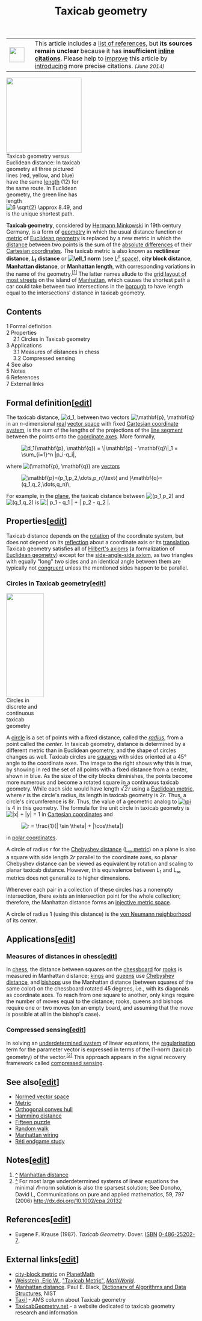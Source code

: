 ﻿---
lastrevid: 623133062
pageid: 408354
canonicalurl: http://en.wikipedia.org/wiki/Taxicab_geometry
title: Taxicab geometry
editurl: http://en.wikipedia.org/w/index.php?title=Taxicab_geometry&action=edit
length: 7262
contentmodel: wikitext
pagelanguage: en
touched: 2015-02-14T13:05:20Z
ns: 0
fullurl: http://en.wikipedia.org/wiki/Taxicab_geometry
---

<table class="metadata plainlinks ambox ambox-style ambox-More_footnotes" role="presentation"><tr><td class="mbox-image"><div style="width:52px"><img alt="" src="//upload.wikimedia.org/wikipedia/commons/thumb/a/a4/Text_document_with_red_question_mark.svg/40px-Text_document_with_red_question_mark.svg.png" width="40" height="40" srcset="//upload.wikimedia.org/wikipedia/commons/thumb/a/a4/Text_document_with_red_question_mark.svg/60px-Text_document_with_red_question_mark.svg.png 1.5x, //upload.wikimedia.org/wikipedia/commons/thumb/a/a4/Text_document_with_red_question_mark.svg/80px-Text_document_with_red_question_mark.svg.png 2x" data-file-width="48" data-file-height="48" /></div></td><td class="mbox-text"><span class="mbox-text-span">This article includes a <a href="/wiki/Wikipedia:Citing_sources" title="Wikipedia:Citing sources">list of references</a>, but <b>its sources remain unclear</b> because it has <b>insufficient <a href="/wiki/Wikipedia:Citing_sources#Inline_citations" title="Wikipedia:Citing sources">inline citations</a></b>.<span class="hide-when-compact"> Please help to <a href="/wiki/Wikipedia:WikiProject_Fact_and_Reference_Check" title="Wikipedia:WikiProject Fact and Reference Check">improve</a> this article by <a href="/wiki/Wikipedia:When_to_cite" title="Wikipedia:When to cite">introducing</a> more precise citations.</span>  <small><i>(June 2014)</i></small><span class="hide-when-compact"></span></span></td></tr></table><div class="thumb tright"><div class="thumbinner" style="width:202px;"><a href="/wiki/File:Manhattan_distance.svg" class="image"><img alt="" src="//upload.wikimedia.org/wikipedia/commons/thumb/0/08/Manhattan_distance.svg/200px-Manhattan_distance.svg.png" width="200" height="200" class="thumbimage" srcset="//upload.wikimedia.org/wikipedia/commons/thumb/0/08/Manhattan_distance.svg/300px-Manhattan_distance.svg.png 1.5x, //upload.wikimedia.org/wikipedia/commons/thumb/0/08/Manhattan_distance.svg/400px-Manhattan_distance.svg.png 2x" data-file-width="283" data-file-height="283" /></a>  <div class="thumbcaption"><div class="magnify"><a href="/wiki/File:Manhattan_distance.svg" class="internal" title="Enlarge"></a></div>Taxicab geometry versus Euclidean distance: In taxicab geometry all three pictured lines (red, yellow, and blue) have the same <a href="/wiki/Arc_length" title="Arc length">length</a> (12) for the same route. In Euclidean geometry, the green line has length <img class="mwe-math-fallback-image-inline tex" alt="6 \sqrt{2} \approx 8.49" src="//upload.wikimedia.org/math/f/e/1/fe151762844247f9c238b679cb62c17c.png" />, and is the unique shortest path.</div></div></div>
<p><b>Taxicab geometry</b>, considered by <a href="/wiki/Hermann_Minkowski" title="Hermann Minkowski">Hermann Minkowski</a> in 19th century Germany, is a form of <a href="/wiki/Geometry" title="Geometry">geometry</a> in which the usual distance function or <a href="/wiki/Metric_space" title="Metric space">metric</a> of <a href="/wiki/Euclidean_geometry" title="Euclidean geometry">Euclidean geometry</a> is replaced by a new metric in which the <a href="/wiki/Distance" title="Distance">distance</a> between two points is the sum of the <a href="/wiki/Absolute_difference" title="Absolute difference">absolute differences</a> of their <a href="/wiki/Cartesian_coordinate" title="Cartesian coordinate" class="mw-redirect">Cartesian coordinates</a>. The taxicab metric is also known as <b>rectilinear distance</b>, <b><i>L</i><sub>1</sub> distance</b> or <b><img class="mwe-math-fallback-image-inline tex" alt="\ell_1" src="//upload.wikimedia.org/math/6/c/7/6c72c4de2714433908be059a006a95d9.png" /> norm</b> (see <a href="/wiki/Lp_space" title="Lp space"><i>L</i><sup><i>p</i></sup> space</a>), <b>city block distance</b>, <b>Manhattan distance</b>, or <b>Manhattan length</b>, with corresponding variations in the name of the geometry.<sup id="cite_ref-1" class="reference"><a href="#cite_note-1"><span>[</span>1<span>]</span></a></sup> The latter names allude to the <a href="/wiki/Commissioners%27_Plan_of_1811" title="Commissioners&#39; Plan of 1811">grid layout of most streets</a> on the island of <a href="/wiki/Manhattan" title="Manhattan">Manhattan</a>, which causes the shortest path a car could take between two intersections in the <a href="/wiki/Borough_(New_York_City)" title="Borough (New York City)">borough</a> to have length equal to the intersections' distance in taxicab geometry.
</p>
<div id="toc" class="toc"><div id="toctitle"><h2>Contents</h2></div>
<ul>
<li class="toclevel-1 tocsection-1"><a href="#Formal_definition"><span class="tocnumber">1</span> <span class="toctext">Formal definition</span></a></li>
<li class="toclevel-1 tocsection-2"><a href="#Properties"><span class="tocnumber">2</span> <span class="toctext">Properties</span></a>
<ul>
<li class="toclevel-2 tocsection-3"><a href="#Circles_in_Taxicab_geometry"><span class="tocnumber">2.1</span> <span class="toctext">Circles in Taxicab geometry</span></a></li>
</ul>
</li>
<li class="toclevel-1 tocsection-4"><a href="#Applications"><span class="tocnumber">3</span> <span class="toctext">Applications</span></a>
<ul>
<li class="toclevel-2 tocsection-5"><a href="#Measures_of_distances_in_chess"><span class="tocnumber">3.1</span> <span class="toctext">Measures of distances in chess</span></a></li>
<li class="toclevel-2 tocsection-6"><a href="#Compressed_sensing"><span class="tocnumber">3.2</span> <span class="toctext">Compressed sensing</span></a></li>
</ul>
</li>
<li class="toclevel-1 tocsection-7"><a href="#See_also"><span class="tocnumber">4</span> <span class="toctext">See also</span></a></li>
<li class="toclevel-1 tocsection-8"><a href="#Notes"><span class="tocnumber">5</span> <span class="toctext">Notes</span></a></li>
<li class="toclevel-1 tocsection-9"><a href="#References"><span class="tocnumber">6</span> <span class="toctext">References</span></a></li>
<li class="toclevel-1 tocsection-10"><a href="#External_links"><span class="tocnumber">7</span> <span class="toctext">External links</span></a></li>
</ul>
</div>

<h2><span class="mw-headline" id="Formal_definition">Formal definition</span><span class="mw-editsection"><span class="mw-editsection-bracket">[</span><a href="/w/index.php?title=Taxicab_geometry&amp;action=edit&amp;section=1" title="Edit section: Formal definition">edit</a><span class="mw-editsection-bracket">]</span></span></h2>
<p>The taxicab distance, <img class="mwe-math-fallback-image-inline tex" alt="d_1" src="//upload.wikimedia.org/math/9/7/5/975e82ee46300a50d901d66c00fe64b1.png" />, between two vectors <img class="mwe-math-fallback-image-inline tex" alt="\mathbf{p}, \mathbf{q}" src="//upload.wikimedia.org/math/f/9/e/f9eb3d83daf950d269feaf7998d5ae06.png" /> in an <i>n</i>-dimensional <a href="/wiki/Real_number" title="Real number">real</a> <a href="/wiki/Vector_space" title="Vector space">vector space</a> with fixed <a href="/wiki/Cartesian_coordinate_system" title="Cartesian coordinate system">Cartesian coordinate system</a>, is the sum of the lengths of the projections of the <a href="/wiki/Line_segment" title="Line segment">line segment</a> between the points onto the <a href="/wiki/Coordinate_axes" title="Coordinate axes" class="mw-redirect">coordinate axes</a>.  More formally,
</p>
<dl><dd><img class="mwe-math-fallback-image-inline tex" alt="d_1(\mathbf{p}, \mathbf{q}) = \|\mathbf{p} - \mathbf{q}\|_1 = \sum_{i=1}^n |p_i-q_i|," src="//upload.wikimedia.org/math/4/c/5/4c568bd1d76a6b15e19cb2ac3ad75350.png" /></dd></dl>
<p>where <img class="mwe-math-fallback-image-inline tex" alt="(\mathbf{p}, \mathbf{q})" src="//upload.wikimedia.org/math/a/5/a/a5a4dd210bbb486723505c957a8da2dc.png" /> are <a href="/wiki/Euclidean_vector" title="Euclidean vector">vectors</a>
</p>
<dl><dd><img class="mwe-math-fallback-image-inline tex" alt="\mathbf{p}=(p_1,p_2,\dots,p_n)\text{ and }\mathbf{q}=(q_1,q_2,\dots,q_n)\," src="//upload.wikimedia.org/math/d/a/0/da0bd48842556e2a8bec6057e5e62944.png" /></dd></dl>
<p>For example, in the <a href="/wiki/Plane_(mathematics)" title="Plane (mathematics)" class="mw-redirect">plane</a>, the taxicab distance between <img class="mwe-math-fallback-image-inline tex" alt="(p_1,p_2)" src="//upload.wikimedia.org/math/6/4/1/6414a7f63c262013db38b2c39c9af931.png" /> and <img class="mwe-math-fallback-image-inline tex" alt="(q_1,q_2)" src="//upload.wikimedia.org/math/7/1/f/71f09b6743632a9e6eb092267e75c6d3.png" /> is <img class="mwe-math-fallback-image-inline tex" alt="| p_1 - q_1 | + | p_2 - q_2 |." src="//upload.wikimedia.org/math/c/9/f/c9fce768ec846efda9d614e820c66065.png" />
</p>
<h2><span class="mw-headline" id="Properties">Properties</span><span class="mw-editsection"><span class="mw-editsection-bracket">[</span><a href="/w/index.php?title=Taxicab_geometry&amp;action=edit&amp;section=2" title="Edit section: Properties">edit</a><span class="mw-editsection-bracket">]</span></span></h2>
<p>Taxicab distance depends on the <a href="/wiki/Rotation" title="Rotation">rotation</a> of the coordinate system, but does not depend on its <a href="/wiki/Reflection_(mathematics)" title="Reflection (mathematics)">reflection</a> about a coordinate axis or its <a href="/wiki/Translation_(geometry)" title="Translation (geometry)">translation</a>. Taxicab geometry satisfies all of <a href="/wiki/Hilbert%27s_axioms" title="Hilbert&#39;s axioms">Hilbert's axioms</a> (a formalization of <a href="/wiki/Euclidean_geometry" title="Euclidean geometry">Euclidean geometry</a>) except for the <a href="/wiki/Congruence_(geometry)#Determining_congruence" title="Congruence (geometry)">side-angle-side axiom</a>, as two triangles with equally "long" two sides and an identical angle between them are typically not <a href="/wiki/Congruence_(geometry)#Congruence_of_triangles" title="Congruence (geometry)">congruent</a> unless the mentioned sides happen to be parallel.
</p>
<h3><span class="mw-headline" id="Circles_in_Taxicab_geometry">Circles in Taxicab geometry</span><span class="mw-editsection"><span class="mw-editsection-bracket">[</span><a href="/w/index.php?title=Taxicab_geometry&amp;action=edit&amp;section=3" title="Edit section: Circles in Taxicab geometry">edit</a><span class="mw-editsection-bracket">]</span></span></h3>
<div class="thumb tright"><div class="thumbinner" style="width:102px;"><a href="/wiki/File:TaxicabGeometryCircle.svg" class="image"><img alt="" src="//upload.wikimedia.org/wikipedia/commons/thumb/d/de/TaxicabGeometryCircle.svg/100px-TaxicabGeometryCircle.svg.png" width="100" height="276" class="thumbimage" srcset="//upload.wikimedia.org/wikipedia/commons/thumb/d/de/TaxicabGeometryCircle.svg/150px-TaxicabGeometryCircle.svg.png 1.5x, //upload.wikimedia.org/wikipedia/commons/thumb/d/de/TaxicabGeometryCircle.svg/200px-TaxicabGeometryCircle.svg.png 2x" data-file-width="214" data-file-height="590" /></a>  <div class="thumbcaption"><div class="magnify"><a href="/wiki/File:TaxicabGeometryCircle.svg" class="internal" title="Enlarge"></a></div>Circles in discrete and continuous taxicab geometry</div></div></div>
<p>A <a href="/wiki/Circle" title="Circle">circle</a> is a set of points with a fixed distance, called the <i><a href="/wiki/Radius" title="Radius">radius</a></i>, from a point called the <i>center</i>.  In taxicab geometry, distance is determined by a different metric than in Euclidean geometry, and the shape of circles changes as well. Taxicab circles are <a href="/wiki/Square_(geometry)" title="Square (geometry)" class="mw-redirect">squares</a> with sides oriented at a 45° angle to the coordinate axes. The image to the right shows why this is true, by showing in red the set of all points with a fixed distance from a center, shown in blue. As the size of the city blocks diminishes, the points become more numerous and become a rotated square in a continuous taxicab geometry. While each side would have length <span class="nowrap">&#8730;<span style="border-top:1px solid; padding:0 0.1em;"><i>2</i></span></span><i>r</i> using a <a href="/wiki/Euclidean_metric" title="Euclidean metric" class="mw-redirect">Euclidean metric</a>, where <i>r</i> is the circle's radius, its length in taxicab geometry is 2<i>r</i>. Thus, a circle's circumference is 8<i>r</i>. Thus, the value of a geometric analog to <a href="/wiki/Pi" title="Pi"><img class="mwe-math-fallback-image-inline tex" alt="\pi " src="//upload.wikimedia.org/math/5/2/2/522359592d78569a9eac16498aa7a087.png" /></a> is 4 in this geometry. The formula for the unit circle in taxicab geometry is <img class="mwe-math-fallback-image-inline tex" alt="|x| + |y| = 1" src="//upload.wikimedia.org/math/8/4/2/8421a15d414bc75a542c507dbbf4c2d6.png" /> in <a href="/wiki/Cartesian_coordinates" title="Cartesian coordinates" class="mw-redirect">Cartesian coordinates</a> and
</p>
<dl><dd><img class="mwe-math-fallback-image-inline tex" alt="r = \frac{1}{| \sin \theta| + |\cos\theta|}" src="//upload.wikimedia.org/math/6/f/3/6f30469ce588748b59971a9f3ef2e688.png" /></dd></dl>
<p>in <a href="/wiki/Polar_coordinates" title="Polar coordinates" class="mw-redirect">polar coordinates</a>.
</p><p>A circle of radius <i>r</i> for the <a href="/wiki/Chebyshev_distance" title="Chebyshev distance">Chebyshev distance</a> (<a href="/wiki/Lp_space" title="Lp space">L<sub>∞</sub> metric</a>) on a plane is also a square with side length 2<i>r</i> parallel to the coordinate axes, so planar Chebyshev distance can be viewed as equivalent by rotation and scaling to planar taxicab distance. However, this equivalence between L<sub>1</sub> and L<sub>∞</sub> metrics does not generalize to higher dimensions.
</p><p>Whenever each pair in a collection of these circles has a nonempty intersection, there exists an intersection point for the whole collection; therefore, the Manhattan distance forms an <a href="/wiki/Injective_metric_space" title="Injective metric space">injective metric space</a>.
</p><p>A circle of radius 1 (using this distance) is the <a href="/wiki/Von_Neumann_neighborhood" title="Von Neumann neighborhood">von Neumann neighborhood</a> of its center.
</p>
<h2><span class="mw-headline" id="Applications">Applications</span><span class="mw-editsection"><span class="mw-editsection-bracket">[</span><a href="/w/index.php?title=Taxicab_geometry&amp;action=edit&amp;section=4" title="Edit section: Applications">edit</a><span class="mw-editsection-bracket">]</span></span></h2>
<h3><span class="mw-headline" id="Measures_of_distances_in_chess">Measures of distances in chess</span><span class="mw-editsection"><span class="mw-editsection-bracket">[</span><a href="/w/index.php?title=Taxicab_geometry&amp;action=edit&amp;section=5" title="Edit section: Measures of distances in chess">edit</a><span class="mw-editsection-bracket">]</span></span></h3>
<p>In <a href="/wiki/Chess" title="Chess">chess</a>, the distance between squares on the <a href="/wiki/Chessboard" title="Chessboard">chessboard</a> for <a href="/wiki/Rook_(chess)" title="Rook (chess)">rooks</a> is measured in Manhattan distance; <a href="/wiki/King_(chess)" title="King (chess)">kings</a> and <a href="/wiki/Queen_(chess)" title="Queen (chess)">queens</a> use <a href="/wiki/Chebyshev_distance" title="Chebyshev distance">Chebyshev distance</a>, and <a href="/wiki/Bishop_(chess)" title="Bishop (chess)">bishops</a> use the Manhattan distance (between squares of the same color) on the chessboard rotated 45 degrees, i.e., with its diagonals as coordinate axes. To reach from one square to another, only kings require the number of moves equal to the distance; rooks, queens and bishops require one or two moves (on an empty board, and assuming that the move is possible at all in the bishop's case).
</p>
<h3><span class="mw-headline" id="Compressed_sensing">Compressed sensing</span><span class="mw-editsection"><span class="mw-editsection-bracket">[</span><a href="/w/index.php?title=Taxicab_geometry&amp;action=edit&amp;section=6" title="Edit section: Compressed sensing">edit</a><span class="mw-editsection-bracket">]</span></span></h3>
<p>In solving an <a href="/wiki/Underdetermined_system" title="Underdetermined system">underdetermined system</a> of linear equations, the <a href="/wiki/Regularization_(mathematics)" title="Regularization (mathematics)">regularisation</a> term for the parameter vector is expressed in terms of the l1-norm (taxicab geometry) of the vector.<sup id="cite_ref-2" class="reference"><a href="#cite_note-2"><span>[</span>2<span>]</span></a></sup> This approach appears in the signal recovery framework called <a href="/wiki/Compressed_sensing" title="Compressed sensing">compressed sensing</a>.
</p>
<h2><span class="mw-headline" id="See_also">See also</span><span class="mw-editsection"><span class="mw-editsection-bracket">[</span><a href="/w/index.php?title=Taxicab_geometry&amp;action=edit&amp;section=7" title="Edit section: See also">edit</a><span class="mw-editsection-bracket">]</span></span></h2>
<ul><li><a href="/wiki/Normed_vector_space" title="Normed vector space">Normed vector space</a></li>
<li><a href="/wiki/Metric_(mathematics)" title="Metric (mathematics)">Metric</a></li>
<li><a href="/wiki/Orthogonal_convex_hull" title="Orthogonal convex hull">Orthogonal convex hull</a></li>
<li><a href="/wiki/Hamming_distance" title="Hamming distance">Hamming distance</a></li>
<li><a href="/wiki/Fifteen_puzzle" title="Fifteen puzzle" class="mw-redirect">Fifteen puzzle</a></li>
<li><a href="/wiki/Random_walk" title="Random walk">Random walk</a></li>
<li><a href="/wiki/Manhattan_wiring" title="Manhattan wiring">Manhattan wiring</a></li>
<li><a href="/wiki/R%C3%A9ti_endgame_study" title="Réti endgame study">Réti endgame study</a></li></ul>
<h2><span class="mw-headline" id="Notes">Notes</span><span class="mw-editsection"><span class="mw-editsection-bracket">[</span><a href="/w/index.php?title=Taxicab_geometry&amp;action=edit&amp;section=8" title="Edit section: Notes">edit</a><span class="mw-editsection-bracket">]</span></span></h2>
<div class="reflist" style="list-style-type: decimal;">
<ol class="references">
<li id="cite_note-1"><span class="mw-cite-backlink"><b><a href="#cite_ref-1">^</a></b></span> <span class="reference-text"><a rel="nofollow" class="external text" href="http://www.nist.gov/dads/HTML/manhattanDistance.html">Manhattan distance</a></span>
</li>
<li id="cite_note-2"><span class="mw-cite-backlink"><b><a href="#cite_ref-2">^</a></b></span> <span class="reference-text">For most large underdetermined systems of linear equations the minimal 𝓁1-norm solution is also the sparsest solution; See Donoho, David L, Communications on pure and applied mathematics, 59, 797 (2006) <a rel="nofollow" class="external free" href="http://dx.doi.org/10.1002/cpa.20132">http://dx.doi.org/10.1002/cpa.20132</a></span>
</li>
</ol></div>
<h2><span class="mw-headline" id="References">References</span><span class="mw-editsection"><span class="mw-editsection-bracket">[</span><a href="/w/index.php?title=Taxicab_geometry&amp;action=edit&amp;section=9" title="Edit section: References">edit</a><span class="mw-editsection-bracket">]</span></span></h2>
<ul><li><span class="citation book">Eugene F. Krause (1987). <i>Taxicab Geometry</i>. Dover. <a href="/wiki/International_Standard_Book_Number" title="International Standard Book Number">ISBN</a>&#160;<a href="/wiki/Special:BookSources/0-486-25202-7" title="Special:BookSources/0-486-25202-7">0-486-25202-7</a>.</span><span title="ctx_ver=Z39.88-2004&amp;rfr_id=info%3Asid%2Fen.wikipedia.org%3ATaxicab+geometry&amp;rft.au=Eugene+F.+Krause&amp;rft.aulast=Eugene+F.+Krause&amp;rft.btitle=Taxicab+Geometry&amp;rft.date=1987&amp;rft.genre=book&amp;rft.isbn=0-486-25202-7&amp;rft.pub=Dover&amp;rft_val_fmt=info%3Aofi%2Ffmt%3Akev%3Amtx%3Abook" class="Z3988"><span style="display:none;">&#160;</span></span></li></ul>
<h2><span class="mw-headline" id="External_links">External links</span><span class="mw-editsection"><span class="mw-editsection-bracket">[</span><a href="/w/index.php?title=Taxicab_geometry&amp;action=edit&amp;section=10" title="Edit section: External links">edit</a><span class="mw-editsection-bracket">]</span></span></h2>
<ul><li><a rel="nofollow" class="external text" href="http://planetmath.org/encyclopedia/CityBlockMetric.html">city-block metric</a> on <a href="/wiki/PlanetMath" title="PlanetMath">PlanetMath</a></li>
<li><span class="citation mathworld" id="Reference-Mathworld-Taxicab_Metric"><a href="/wiki/Eric_W._Weisstein" title="Eric W. Weisstein">Weisstein, Eric W.</a>, <a rel="nofollow" class="external text" href="http://mathworld.wolfram.com/TaxicabMetric.html">"Taxicab Metric"</a>, <i><a href="/wiki/MathWorld" title="MathWorld">MathWorld</a></i>.</span></li>
<li><a rel="nofollow" class="external text" href="http://www.nist.gov/dads/HTML/manhattanDistance.html">Manhattan distance</a>. Paul E. Black, <a rel="nofollow" class="external text" href="http://www.nist.gov/dads/">Dictionary of Algorithms and Data Structures</a>, NIST</li>
<li><a rel="nofollow" class="external text" href="http://www.ams.org/featurecolumn/archive/taxi.html">Taxi!</a> - AMS column about Taxicab geometry</li>
<li><a rel="nofollow" class="external text" href="http://www.taxicabgeometry.net">TaxicabGeometry.net</a> - a website dedicated to taxicab geometry research and information</li></ul>
